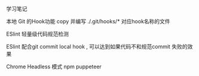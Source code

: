 学习笔记

本地 Git 的Hook功能
copy 并编写 ./.git/hooks/*   对应hook名称的文件

ESlint 轻量级代码规范检测


ESlint 配合git commit local hook ,  可以达到如果代码不和规范commit 失败的效果



Chrome Headless 模式 
npm puppeteer